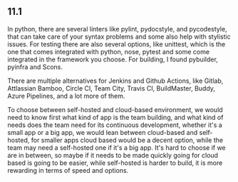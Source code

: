 ## 11.1

In python, there are several linters like pylint, pydocstyle, and pycodestyle, that can take care of your syntax problems and some also help with stylistic issues. For testing there are also several options, like unittest, which is the one that comes integrated with python, nose, pytest and some come integrated in the framework you choose. For building, I found pybuilder, pyinfra and Scons.

There are multiple alternatives for Jenkins and Github Actions, like Gitlab, Attlassian Bamboo, Circle CI, Team City, Travis CI, BuildMaster, Buddy, Azure Pipelines, and a lot more of them.

To choose between self-hosted and cloud-based environment, we would need to know first what kind of app is the team building, and what kind of needs does the team need for its continuous development, whether it's a small app or a big app, we would lean between cloud-based and self-hosted, for smaller apps cloud based would be a decent option, while the team may need a self-hosted one if it's a big app. It's hard to choose if we are in between, so maybe if it needs to be made quickly going for cloud based is going to be easier, while self-hosted is harder to build, it is more rewarding in terms of speed and options.
